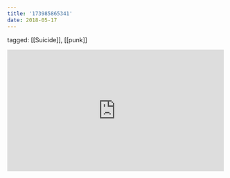 ```yaml
---
title: '173985865341'
date: 2018-05-17
---
```

tagged: [[Suicide]], [[punk]]
<iframe allow="accelerometer; autoplay; clipboard-write; encrypted-media; gyroscope; picture-in-picture" allowfullscreen="" frameborder="0" height="281" id="youtube_iframe" src="https://www.youtube.com/embed/Dn7SBQ6X5HU?feature=oembed&amp;enablejsapi=1&amp;origin=https://safe.txmblr.com&amp;wmode=opaque" width="500"></iframe>